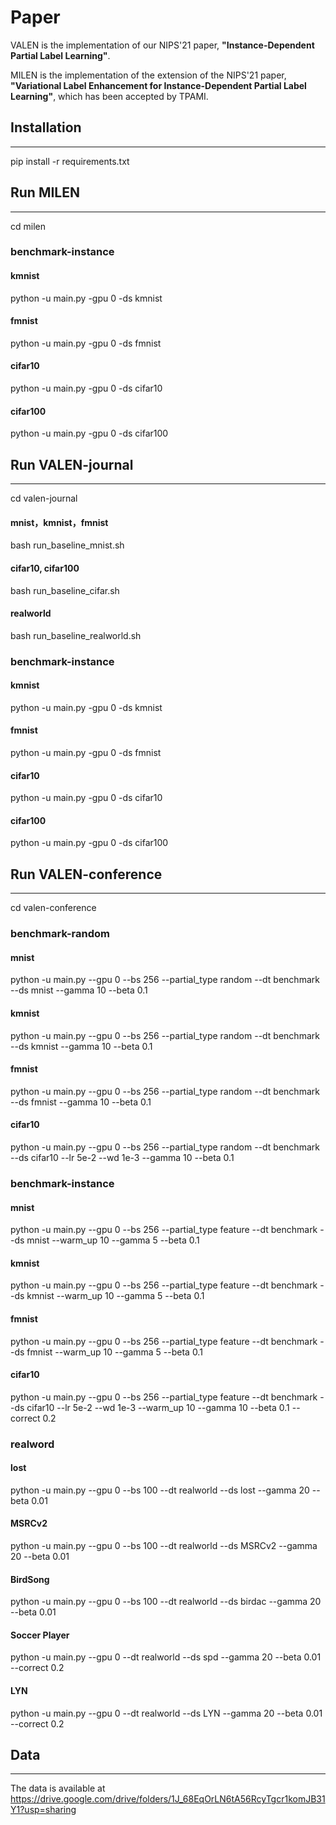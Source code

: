# Paper
VALEN is the implementation of our NIPS'21 paper, **"Instance-Dependent Partial Label Learning"**.

MILEN is the implementation of the extension of the NIPS'21 paper, **"Variational Label Enhancement for Instance-Dependent Partial Label Learning"**, which has been accepted by TPAMI.

## Installation
---
pip install -r requirements.txt 

## Run MILEN
---
cd milen

### benchmark-instance
#### kmnist
python -u main.py -gpu 0 -ds kmnist
#### fmnist
python -u main.py -gpu 0 -ds fmnist
#### cifar10
python -u main.py -gpu 0 -ds cifar10
#### cifar100
python -u main.py -gpu 0 -ds cifar100

## Run VALEN-journal
---
cd valen-journal

#### mnist，kmnist，fmnist
bash run_baseline_mnist.sh

#### cifar10, cifar100
bash run_baseline_cifar.sh

#### realworld
bash run_baseline_realworld.sh

### benchmark-instance
#### kmnist
python -u main.py -gpu 0 -ds kmnist
#### fmnist
python -u main.py -gpu 0 -ds fmnist
#### cifar10
python -u main.py -gpu 0 -ds cifar10
#### cifar100
python -u main.py -gpu 0 -ds cifar100

## Run VALEN-conference
---
cd valen-conference

### benchmark-random
#### mnist
python -u main.py --gpu 0 --bs 256 --partial_type random --dt benchmark --ds mnist --gamma 10 --beta 0.1
#### kmnist
python -u main.py --gpu 0 --bs 256 --partial_type random --dt benchmark --ds kmnist --gamma 10 --beta 0.1
#### fmnist
python -u main.py --gpu 0 --bs 256 --partial_type random --dt benchmark --ds fmnist --gamma 10 --beta 0.1
#### cifar10
python -u main.py --gpu 0 --bs 256 --partial_type random --dt benchmark --ds cifar10 --lr 5e-2 --wd 1e-3 --gamma 10 --beta 0.1

### benchmark-instance
#### mnist
python -u main.py --gpu 0 --bs 256 --partial_type feature --dt benchmark --ds mnist --warm_up 10 --gamma 5 --beta 0.1
#### kmnist
python -u main.py --gpu 0 --bs 256 --partial_type feature --dt benchmark --ds kmnist --warm_up 10 --gamma 5 --beta 0.1
#### fmnist
python -u main.py --gpu 0 --bs 256 --partial_type feature --dt benchmark --ds fmnist --warm_up 10 --gamma 5 --beta 0.1
#### cifar10
python -u main.py --gpu 0 --bs 256 --partial_type feature --dt benchmark --ds cifar10 --lr 5e-2 --wd 1e-3 --warm_up 10 --gamma 10 --beta 0.1 --correct 0.2

### realword
#### lost
python -u main.py --gpu 0 --bs 100 --dt realworld --ds lost --gamma 20 --beta 0.01
#### MSRCv2
python -u main.py --gpu 0 --bs 100 --dt realworld --ds MSRCv2 --gamma 20 --beta 0.01
#### BirdSong
python -u main.py --gpu 0 --bs 100 --dt realworld --ds birdac --gamma 20 --beta 0.01
#### Soccer Player
python -u main.py --gpu 0 --dt realworld --ds spd --gamma 20 --beta 0.01 --correct 0.2
#### LYN
python -u main.py --gpu 0 --dt realworld --ds LYN --gamma 20 --beta 0.01 --correct 0.2

## Data
---
The data is available at https://drive.google.com/drive/folders/1J_68EqOrLN6tA56RcyTgcr1komJB31Y1?usp=sharing


